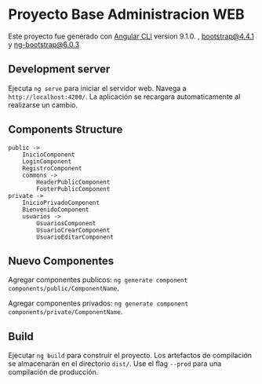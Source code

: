 # Proyecto Base Administracion WEB

Este proyecto fue generado con [Angular CLI](https://github.com/angular/angular-cli) version 9.1.0.
, bootstrap@4.4.1 y ng-bootstrap@6.0.3

## Development server

Ejecuta `ng serve` para iniciar el servidor web. Navega a `http://localhost:4200/`. La aplicación se recargara automaticamente al realizarse un cambio.


## Components Structure 

```
public ->
    InicioComponent
    LoginComponent
    RegistroComponent
    commons ->
        HeaderPublicComponent
        FooterPublicComponent
private ->
    InicioPrivadoComponent
    BienvenidoComponent
    usuarios ->
        UsuariosComponent
        UsuarioCrearComponent
        UsuarioEditarComponent

```


## Nuevo Componentes 

Agregar componentes publicos: `ng generate component components/public/ComponentName`.

Agregar componentes privados: `ng generate component components/private/ComponentName`.





## Build

Ejecutar `ng build` para construir el proyecto. Los artefactos de compilación se almacenarán en el directorio `dist/`. Use el flag `--prod` para una compilación de producción.
